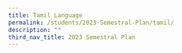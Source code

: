 ```yaml
---
title: Tamil Language
permalink: /students/2023-Semestral-Plan/tamil/
description: ""
third_nav_title: 2023 Semestral Plan
---
```


